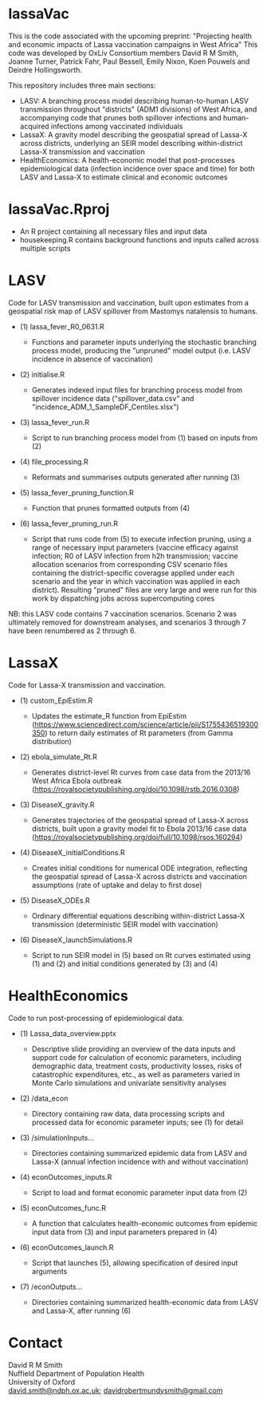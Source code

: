 # lassaVac
This is the code associated with the upcoming preprint:
"Projecting health and economic impacts of Lassa vaccination campaigns in West Africa"
This code was developed by OxLiv Consortium members David R M Smith, Joanne Turner, Patrick Fahr, Paul Bessell, Emily Nixon, Koen Pouwels and Deirdre Hollingsworth.

This repository includes three main sections: 
* LASV: A branching process model describing human-to-human LASV transmission throughout "districts" (ADM1 divisions) of West Africa, and accompanying code that prunes both spillover infections and human-acquired infections among vaccinated individuals
* LassaX: A gravity model describing the geospatial spread of Lassa-X across districts, underlying an SEIR model describing within-district Lassa-X transmission and vaccination
* HealthEconomics: A health-economic model that post-processes epidemiological data (infection incidence over space and time) for both LASV and Lassa-X to estimate clinical and economic outcomes

# lassaVac.Rproj
*  An R project containing all necessary files and input data
*  housekeeping.R contains background functions and inputs called across multiple scripts

# LASV
Code for LASV transmission and vaccination, built upon estimates from a geospatial risk map of LASV spillover from Mastomys natalensis to humans.

* (1) lassa_fever_R0_0631.R
  *  Functions and parameter inputs underlying the stochastic branching process model, producing the "unpruned" model output (i.e. LASV incidence in absence of vaccination)
 
* (2) initialise.R
  *  Generates indexed input files for branching process model from spillover incidence data ("spillover_data.csv" and "incidence_ADM_1_SampleDF_Centiles.xlsx")

* (3) lassa_fever_run.R
  *  Script to run branching process model from (1) based on inputs from (2)

* (4) file_processing.R 
  *  Reformats and summarises outputs generated after running (3)

* (5) lassa_fever_pruning_function.R  
  *  Function that prunes formatted outputs from (4)

* (6) lassa_fever_pruning_run.R
  *  Script that runs code from (5) to execute infection pruning, using a range of necessary input parameters (vaccine efficacy against infection; R0 of LASV infection from h2h transmission; vaccine allocation scenarios from corresponding CSV scenario files containing the district-specific coveragse applied under each scenario and the year in which vaccination was applied in each district). Resulting "pruned" files are very large and were run for this work by dispatching jobs across supercomputing cores

NB: this LASV code contains 7 vaccination scenarios. Scenario 2 was ultimately removed for downstream analyses, and scenarios 3 through 7 have been renumbered as 2 through 6. 

# LassaX
Code for Lassa-X transmission and vaccination.

* (1) custom_EpiEstim.R
  *  Updates the estimate_R function from EpiEstim (https://www.sciencedirect.com/science/article/pii/S1755436519300350) to return daily estimates of Rt parameters (from Gamma distribution)
 
* (2) ebola_simulate_Rt.R
  *  Generates district-level Rt curves from case data from the 2013/16 West Africa Ebola outbreak (https://royalsocietypublishing.org/doi/10.1098/rstb.2016.0308)
 
* (3) DiseaseX_gravity.R
  *  Generates trajectories of the geospatial spread of Lassa-X across districts, built upon a gravity model fit to Ebola 2013/16 case data (https://royalsocietypublishing.org/doi/full/10.1098/rsos.160294)
 
* (4) DiseaseX_initialConditions.R
  *  Creates initial conditions for numerical ODE integration, reflecting the geospatial spread of Lassa-X across districts and vaccination assumptions (rate of uptake and delay to first dose)

* (5) DiseaseX_ODEs.R
  *  Ordinary differential equations describing within-district Lassa-X transmission (deterministic SEIR model with vaccination)
 
* (6) DiseaseX_launchSimulations.R
  *   Script to run SEIR model in (5) based on Rt curves estimated using (1) and (2) and initial conditions generated by (3) and (4)

# HealthEconomics
Code to run post-processing of epidemiological data.

* (1) Lassa_data_overview.pptx
  *  Descriptive slide providing an overview of the data inputs and support code for calculation of economic parameters, including demographic data, treatment costs, productivity losses, risks of catastrophic expenditures, etc., as well as parameters varied in Monte Carlo simulations and univariate sensitivity analyses

* (2) /data_econ
  *  Directory containing raw data, data processing scripts and processed data for economic parameter inputs; see (1) for detail

* (3) /simulationInputs...
  *  Directories containing summarized epidemic data from LASV and Lassa-X (annual infection incidence with and without vaccination)
 
* (4) econOutcomes_inputs.R
  *  Script to load and format economic parameter input data from (2)

* (5) econOutcomes_func.R
  *  A function that calculates health-economic outcomes from epidemic input data from (3) and input parameters prepared in (4)

* (6) econOutcomes_launch.R
  *  Script that launches (5), allowing specification of desired input arguments

* (7) /econOutputs...
  *  Directories containing summarized health-economic data from LASV and Lassa-X, after running (6)
 
 
# Contact
David R M Smith  
Nuffield Department of Population Health  
University of Oxford   
david.smith@ndph.ox.ac.uk; davidrobertmundysmith@gmail.com  
